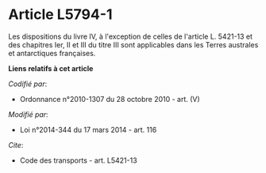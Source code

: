 # Article L5794-1

Les dispositions du livre IV, à l'exception de celles de l'article L. 5421-13 et des chapitres Ier, II et III du titre III
sont applicables dans les Terres australes et antarctiques françaises.

**Liens relatifs à cet article**

_Codifié par_:

  - Ordonnance n°2010-1307 du 28 octobre 2010 - art. (V)

_Modifié par_:

  - Loi n°2014-344 du 17 mars 2014 - art. 116

_Cite_:

  - Code des transports - art. L5421-13
